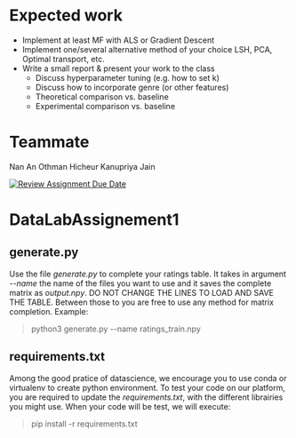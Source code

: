# Expected work
- Implement at least MF with ALS or Gradient Descent
- Implement one/several alternative method of your choice
LSH, PCA, Optimal transport, etc.
- Write a small report & present your work to the class
  - Discuss hyperparameter tuning (e.g. how to set k)
  - Discuss how to incorporate genre (or other features)
  - Theoretical comparison vs. baseline
  - Experimental comparison vs. baseline



# Teammate
Nan An
Othman Hicheur
Kanupriya Jain



[![Review Assignment Due Date](https://classroom.github.com/assets/deadline-readme-button-22041afd0340ce965d47ae6ef1cefeee28c7c493a6346c4f15d667ab976d596c.svg)](https://classroom.github.com/a/D8_KJwUP)
# DataLabAssignement1

## generate.py
Use the file *generate.py* to complete your ratings table. 
It takes in argument *--name* the name of the files you want to use and it saves the complete matrix as *output.npy*.
DO NOT CHANGE THE LINES TO LOAD AND SAVE THE TABLE. Between those to you are free to use any method for matrix completion. 
Example:
  > python3 generate.py --name ratings_train.npy

## requirements.txt
Among the good pratice of datascience, we encourage you to use conda or virtualenv to create python environment. 
To test your code on our platform, you are required to update the *requirements.txt*, with the different librairies you might use. 
When your code will be test, we will execute: 
  > pip install -r requirements.txt

